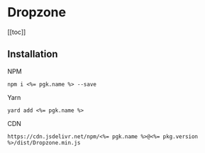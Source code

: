 # Dropzone

[[toc]]

## Installation

NPM

    npm i <%= pgk.name %> --save

Yarn

    yard add <%= pgk.name %>

CDN

    https://cdn.jsdelivr.net/npm/<%= pgk.name %>@<%= pkg.version %>/dist/Dropzone.min.js